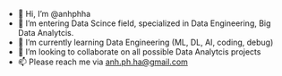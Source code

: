 - 👋 Hi, I’m @anhphha
- 👀 I’m entering Data Scince field, specialized in Data Engineering, Big Data Analytcis.
- 🌱 I’m currently learning Data Engineering (ML, DL, AI, coding, debug)
- 💞️ I’m looking to collaborate on all possible Data Analytcis projects
- 📫 Please reach me via anh.ph.ha@gmail.com

<!---
anhphha/anhphha is a ✨ special ✨ repository because its `README.md` (this file) appears on your GitHub profile.
You can click the Preview link to take a look at your changes.
--->
